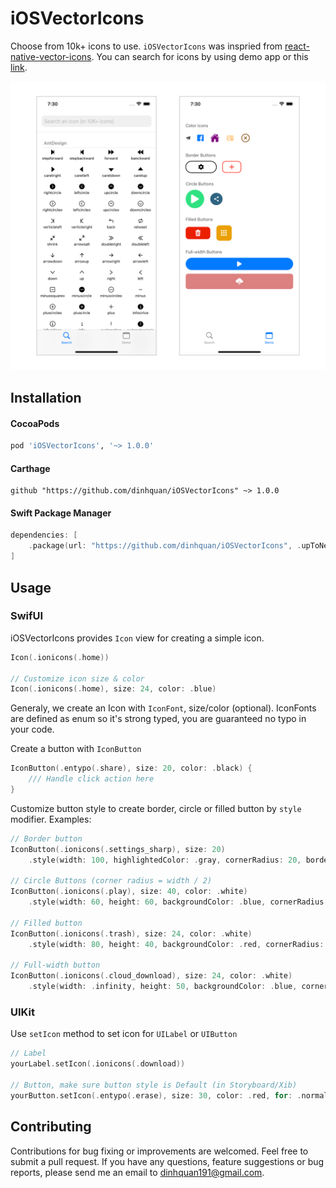 # iOSVectorIcons

Choose from 10k+ icons to use. 
`iOSVectorIcons` was inspried from [react-native-vector-icons](https://github.com/oblador/react-native-vector-icons). You can search for icons by using demo app or this [link](https://oblador.github.io/react-native-vector-icons/).

![](https://raw.githubusercontent.com/dinhquan/iOSVectorIcons/main/iOSVectorIconsDemo/Demo/Demo.png)

## Installation

#### CocoaPods

```ruby
pod 'iOSVectorIcons', '~> 1.0.0'
```

#### Carthage

```ogdl
github "https://github.com/dinhquan/iOSVectorIcons" ~> 1.0.0
```

#### Swift Package Manager

```swift
dependencies: [
    .package(url: "https://github.com/dinhquan/iOSVectorIcons", .upToNextMajor(from: "1.0.0"))
]
```

## Usage

### SwifUI

iOSVectorIcons provides `Icon` view for creating a simple icon.

```swift
Icon(.ionicons(.home))

// Customize icon size & color
Icon(.ionicons(.home), size: 24, color: .blue)
```

Generaly, we create an Icon with `IconFont`, size/color (optional). IconFonts are defined as enum so it's strong typed, you are guaranteed no typo in your code.

Create a button with `IconButton`

```swift
IconButton(.entypo(.share), size: 20, color: .black) {
    /// Handle click action here
}
```

Customize button style to create border, circle or filled button by `style` modifier. Examples:

```swift
// Border button
IconButton(.ionicons(.settings_sharp), size: 20)
    .style(width: 100, highlightedColor: .gray, cornerRadius: 20, borderWidth: 2, borderColor: .black)

// Circle Buttons (corner radius = width / 2)
IconButton(.ionicons(.play), size: 40, color: .white)
    .style(width: 60, height: 60, backgroundColor: .blue, cornerRadius: 30)

// Filled button
IconButton(.ionicons(.trash), size: 24, color: .white)
    .style(width: 80, height: 40, backgroundColor: .red, cornerRadius: 10)

// Full-width button
IconButton(.ionicons(.cloud_download), size: 24, color: .white)
    .style(width: .infinity, height: 50, backgroundColor: .blue, cornerRadius: 8)
```

### UIKit

Use `setIcon` method to set icon for `UILabel` or `UIButton`

```swift
// Label
yourLabel.setIcon(.ionicons(.download))

// Button, make sure button style is Default (in Storyboard/Xib)
yourButton.setIcon(.entypo(.erase), size: 30, color: .red, for: .normal)
```

## Contributing
Contributions for bug fixing or improvements are welcomed. Feel free to submit a pull request.
If you have any questions, feature suggestions or bug reports, please send me an email to dinhquan191@gmail.com.
